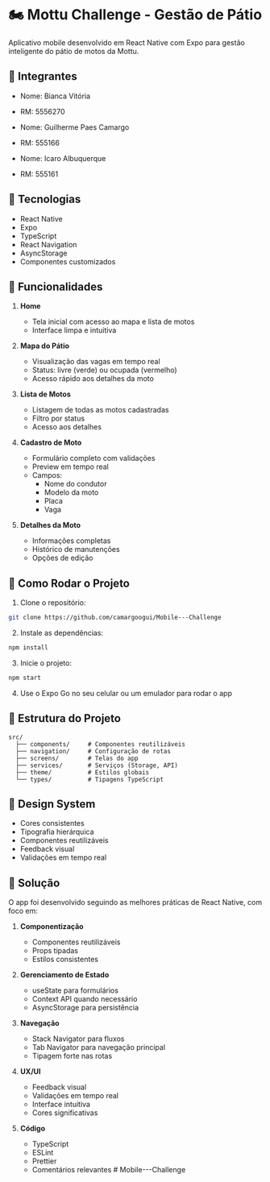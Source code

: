 # 🏍 Mottu Challenge - Gestão de Pátio

Aplicativo mobile desenvolvido em React Native com Expo para gestão inteligente do pátio de motos da Mottu.

## 👥 Integrantes

- Nome: Bianca Vitória
- RM: 5556270

- Nome: Guilherme Paes Camargo
- RM: 555166

- Nome: Icaro Albuquerque 
- RM: 555161

## 🚀 Tecnologias

- React Native
- Expo
- TypeScript
- React Navigation
- AsyncStorage
- Componentes customizados

## 📱 Funcionalidades

1. **Home**
   - Tela inicial com acesso ao mapa e lista de motos
   - Interface limpa e intuitiva

2. **Mapa do Pátio**
   - Visualização das vagas em tempo real
   - Status: livre (verde) ou ocupada (vermelho)
   - Acesso rápido aos detalhes da moto

3. **Lista de Motos**
   - Listagem de todas as motos cadastradas
   - Filtro por status
   - Acesso aos detalhes

4. **Cadastro de Moto**
   - Formulário completo com validações
   - Preview em tempo real
   - Campos:
     - Nome do condutor
     - Modelo da moto
     - Placa
     - Vaga

5. **Detalhes da Moto**
   - Informações completas
   - Histórico de manutenções
   - Opções de edição

## 🔧 Como Rodar o Projeto

1. Clone o repositório:
```bash
git clone https://github.com/camargoogui/Mobile---Challenge
```

2. Instale as dependências:
```bash
npm install
```

3. Inicie o projeto:
```bash
npm start
```

4. Use o Expo Go no seu celular ou um emulador para rodar o app

## 📁 Estrutura do Projeto

```
src/
  ├── components/     # Componentes reutilizáveis
  ├── navigation/     # Configuração de rotas
  ├── screens/        # Telas do app
  ├── services/       # Serviços (Storage, API)
  ├── theme/          # Estilos globais
  └── types/          # Tipagens TypeScript
```

## 🎨 Design System

- Cores consistentes
- Tipografia hierárquica
- Componentes reutilizáveis
- Feedback visual
- Validações em tempo real

## 📝 Solução

O app foi desenvolvido seguindo as melhores práticas de React Native, com foco em:

1. **Componentização**
   - Componentes reutilizáveis
   - Props tipadas
   - Estilos consistentes

2. **Gerenciamento de Estado**
   - useState para formulários
   - Context API quando necessário
   - AsyncStorage para persistência

3. **Navegação**
   - Stack Navigator para fluxos
   - Tab Navigator para navegação principal
   - Tipagem forte nas rotas

4. **UX/UI**
   - Feedback visual
   - Validações em tempo real
   - Interface intuitiva
   - Cores significativas

5. **Código**
   - TypeScript
   - ESLint
   - Prettier
   - Comentários relevantes # Mobile---Challenge
